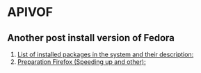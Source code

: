 # APIVOF

## Another post install version of Fedora

1. [List of installed packages in the system and their description:](https://github.com/sensor-dream/APIVOF/blob/main/guidelines/packs-in-system-fedora-34.list.info.md)
2. [Preparation Firefox (Speeding up and other):](https://github.com/sensor-dream/APIVOF/blob/main/guidelines/firfox.md)

